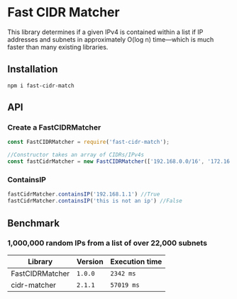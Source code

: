 # Fast CIDR Matcher

This library determines if a given IPv4 is contained within a list if IP addresses and subnets in approximately O(log n) time—which is much faster than many existing libraries. 

## Installation 

```
npm i fast-cidr-match
```

## API 

### Create a FastCIDRMatcher

```js
const FastCIDRMatcher = require('fast-cidr-match');

//Constructor takes an array of CIDRs/IPv4s
const fastCidrMatcher = new FastCIDRMatcher(['192.168.0.0/16', '172.16.32,80', '10.0.0.0/8']); 
```

### ContainsIP

```js
fastCidrMatcher.containsIP('192.168.1.1') //True
fastCidrMatcher.containsIP('this is not an ip') //False
```


## Benchmark 


### 1,000,000 random IPs from a list of over 22,000 subnets

| Library          | Version | Execution time |
| ---------------- | ------- | -------------- |
| FastCIDRMatcher  | `1.0.0` | `2342 ms`      |
| cidr-matcher     | `2.1.1` | `57019 ms`     |



